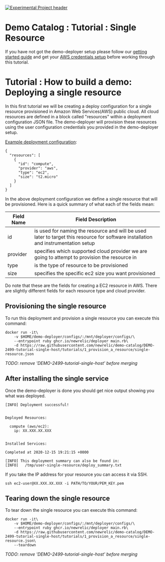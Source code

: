 [![Experimental Project header](https://github.com/newrelic/opensource-website/raw/master/src/images/categories/Experimental.png)](https://opensource.newrelic.com/oss-category/#experimental)

# Demo Catalog : Tutorial : Single Resource

If you have not got the demo-deployer setup please follow our [getting started guide](/GETTING_STARTED.md) and get your [AWS credentials setup](https://github.com/newrelic/demo-deployer/blob/main/documentation/user_config/aws.md) before working through this tutorial.

# Tutorial : How to build a demo: Deploying a single resource

In this first tutorial we will be creating a deploy configuration for a single resource provisioned in Amazon Web Services(AWS) public cloud.  All cloud resources are defined in a block called "resources" within a deployment configuration JSON file.  The demo-deployer will provision these resources using the user configuration credentials you provided in the demo-deployer setup.

[Example deployment configuration](single-resource.json):

```
{
  "resources": [
    {
      "id": "compute",
      "provider": "aws",
      "type": "ec2",
      "size": "t2.micro"
    }
  ]
}
```

In the above deployment configuration we define a single resource that will be provisioned.  Here is a quick summary of what each of the fields mean:

| Field Name    |  Field Description |
| ------------- | ------------------ |
| id            | is used for naming the resource and will be used later to target this resource for software installation and instrumentation setup |
| provider      | specifies which supported cloud provider we are going to attempt to provision the resource in  |
| type          | is the type of resource to be provisioned       |
| size          | specifies the specific ec2 size you want provisioned |

Do note that these are the fields for creating a EC2 resource in AWS. There are slightly different fields for each resource type and cloud provider.

## Provisioning the single resource
To run this deployment and provision a single resource you can execute this command:

```
docker run -it\
    -v $HOME/demo-deployer/configs/:/mnt/deployer/configs/\
    --entrypoint ruby ghcr.io/newrelic/deployer main.rb\
    -d https://raw.githubusercontent.com/newrelic/demo-catalog/DEMO-2499-tutorial-single-host/tutorials/1_provision_a_resource/single-resource.json
```

*TODO: remove 'DEMO-2499-tutorial-single-host' before merging*

## After installing the single service

Once the demo-deployer is done you should get nice output showing you what was deployed.

```
[INFO] Deployment successful!


Deployed Resources:

  compute (aws/ec2):
    ip: XX.XXX.XX.XXX


Installed Services:

Completed at 2020-12-15 19:21:15 +0000

[INFO] This deployment summary can also be found in:
[INFO]   /tmp/user-single-resource/deploy_summary.txt
```

If you take the IP address for your resource you can access it via SSH.

    ssh ec2-user@XX.XXX.XX.XXX -i PATH/TO/YOUR/PEM_KEY.pem


## Tearing down the single resource
To tear down the single resource you can execute this command:

```
docker run -it\
    -v $HOME/demo-deployer/configs/:/mnt/deployer/configs/\
    --entrypoint ruby ghcr.io/newrelic/deployer main.rb\
    -d https://raw.githubusercontent.com/newrelic/demo-catalog/DEMO-2499-tutorial-single-host/tutorials/1_provision_a_resource/single-resource.json\
    --teardown
```

*TODO: remove 'DEMO-2499-tutorial-single-host' before merging*
